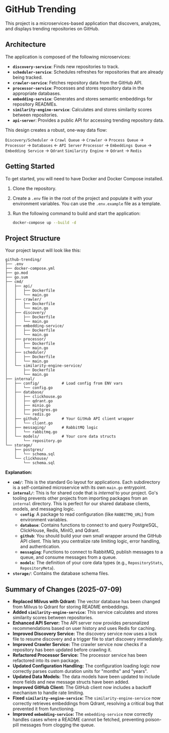 # GitHub Trending

This project is a microservices-based application that discovers, analyzes, and displays trending repositories on GitHub.

## Architecture

The application is composed of the following microservices:

*   **`discovery-service`**: Finds new repositories to track.
*   **`scheduler-service`**: Schedules refreshes for repositories that are already being tracked.
*   **`crawler-service`**: Fetches repository data from the GitHub API.
*   **`processor-service`**: Processes and stores repository data in the appropriate databases.
*   **`embedding-service`**: Generates and stores semantic embeddings for repository READMEs.
*   **`similarity-engine-service`**: Calculates and stores similarity scores between repositories.
*   **`api-server`**: Provides a public API for accessing trending repository data.

This design creates a robust, one-way data flow:

`Discovery/Scheduler` -> `Crawl Queue` -> `Crawler` -> `Process Queue` -> `Processor` -> `Databases` <- `API Server`
                                                                                                `Processor` -> `Embeddings Queue` -> `Embedding Service` -> `Qdrant`
                                                                                                `Similarity Engine` -> `Qdrant` -> `Redis`

## Getting Started

To get started, you will need to have Docker and Docker Compose installed.

1.  Clone the repository.
2.  Create a `.env` file in the root of the project and populate it with your environment variables. You can use the `.env.example` file as a template.
3.  Run the following command to build and start the application:

    ```bash
    docker-compose up --build -d
    ```

## Project Structure

Your project layout will look like this:

```
github-trending/
├── .env
├── docker-compose.yml
├── go.mod
├── go.sum
├── cmd/
│   ├── api/
│   │   ├── Dockerfile
│   │   └── main.go
│   ├── crawler/
│   │   ├── Dockerfile
│   │   └── main.go
│   ├── discovery/
│   │   ├── Dockerfile
│   │   └── main.go
│   ├── embedding-service/
│   │   ├── Dockerfile
│   │   └── main.go
│   ├── processor/
│   │   ├── Dockerfile
│   │   └── main.go
│   ├── scheduler/
│   │   ├── Dockerfile
│   │   └── main.go
│   └── similarity-engine-service/
│       ├── Dockerfile
│       └── main.go
├── internal/
│   ├── config/          # Load config from ENV vars
│   │   └── config.go
│   ├── database/
│   │   ├── clickhouse.go
│   │   ├── qdrant.go
│   │   ├── minio.go
│   │   ├── postgres.go
│   │   └── redis.go
│   ├── github/          # Your GitHub API client wrapper
│   │   └── client.go
│   ├── messaging/       # RabbitMQ logic
│   │   └── rabbitmq.go
│   └── models/          # Your core data structs
│       └── repository.go
└── storage/
    ├── postgres/
    │   └── schema.sql
    └── clickhouse/
        └── schema.sql
```

**Explanation:**

*   **`cmd/`**: This is the standard Go layout for applications. Each subdirectory is a self-contained microservice with its own `main.go` entrypoint.
*   **`internal/`**: This is for shared code that is *internal* to your project. Go's tooling prevents other projects from importing packages from an `internal` directory. This is perfect for our shared database clients, models, and messaging logic.
    *   **`config`**: A package to read configuration (like `RABBITMQ_URL`) from environment variables.
    *   **`database`**: Contains functions to connect to and query PostgreSQL, ClickHouse, Redis, MinIO, and Qdrant.
    *   **`github`**: You should build your own small wrapper around the GitHub API client. This lets you centralize rate limiting logic, error handling, and authentication.
    *   **`messaging`**: Functions to connect to RabbitMQ, publish messages to a queue, and consume messages from a queue.
    *   **`models`**: The definition of your core data types (e.g., `RepositoryStats`, `RepositoryMeta`).
*   **`storage/`**: Contains the database schema files.

## Summary of Changes (2025-07-09)

*   **Replaced Milvus with Qdrant:** The vector database has been changed from Milvus to Qdrant for storing README embeddings.
*   **Added `similarity-engine-service`:** This service calculates and stores similarity scores between repositories.
*   **Enhanced API Server:** The API server now provides personalized recommendations based on user history and uses Redis for caching.
*   **Improved Discovery Service:** The discovery service now uses a lock file to resume discovery and a trigger file to start discovery immediately.
*   **Improved Crawler Service:** The crawler service now checks if a repository has been updated before crawling it.
*   **Refactored Processor Service:** The processor service has been refactored into its own package.
*   **Updated Configuration Handling:** The configuration loading logic now correctly parses custom duration units for "months" and "years".
*   **Updated Data Models:** The data models have been updated to include more fields and new message structs have been added.
*   **Improved GitHub Client:** The GitHub client now includes a backoff mechanism to handle rate limiting.
*   **Fixed `similarity-engine-service`:** The `similarity-engine-service` now correctly retrieves embeddings from Qdrant, resolving a critical bug that prevented it from functioning.
*   **Improved `embedding-service`:** The `embedding-service` now correctly handles cases where a README cannot be fetched, preventing poison-pill messages from clogging the queue.